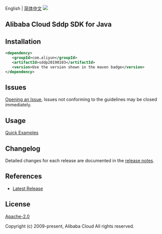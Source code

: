 English | [简体中文](README-CN.md)
![](https://aliyunsdk-pages.alicdn.com/icons/AlibabaCloud.svg)

## Alibaba Cloud Sddp SDK for Java

## Installation

```xml
<dependency>
   <groupId>com.aliyun</groupId>
   <artifactId>sddp20190103</artifactId>
   <version>Use the version shown in the maven badge</version>
</dependency>
```

## Issues
[Opening an Issue](https://github.com/aliyun/alibabacloud-java-sdk/issues/new), Issues not conforming to the guidelines may be closed immediately.

## Usage
[Quick Examples](https://github.com/aliyun/alibabacloud-java-sdk/blob/master/docs/0-Examples-EN.md#quick-examples)

## Changelog
Detailed changes for each release are documented in the [release notes](./ChangeLog.txt).

## References
* [Latest Release](https://github.com/aliyun/alibabacloud-java-sdk/)

## License
[Apache-2.0](http://www.apache.org/licenses/LICENSE-2.0)

Copyright (c) 2009-present, Alibaba Cloud All rights reserved.